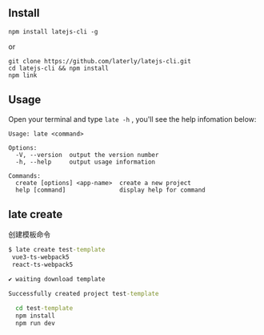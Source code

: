 ## Install

```
npm install latejs-cli -g
```

or

```
git clone https://github.com/laterly/latejs-cli.git
cd latejs-cli && npm install
npm link
```

## Usage

Open your terminal and type `late -h` , you'll see the help infomation below:

```
Usage: late <command>

Options:
  -V, --version  output the version number
  -h, --help     output usage information

Commands:
  create [options] <app-name>  create a new project     
  help [command]               display help for command 
```

## late create <app-name>

创建模板命令

```cmd
$ late create test-template
 vue3-ts-webpack5
 react-ts-webpack5

✔ waiting download template

Successfully created project test-template

  cd test-template
  npm install
  npm run dev
```
